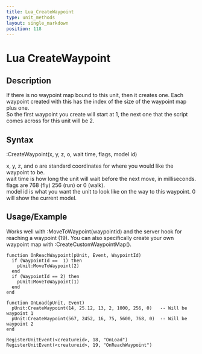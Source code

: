 ```yaml
---
title: Lua_CreateWaypoint
type: unit_methods
layout: single_markdown
position: 118
---
```


# Lua CreateWaypoint

## Description

If there is no waypoint map bound to this unit, then it creates one. Each waypoint created with this has the index of the size of the waypoint map plus one.                           
So the first waypoint you create will start at 1, the next one that the script comes across for this unit will be 2.

## Syntax
:CreateWaypoint(x, y, z, o, wait time, flags, model id)

x, y, z, and o are standard coordinates for where you would like the waypoint to be.           
wait time is how long the unit will wait before the next move, in milliseconds.               
flags are 768 (fly) 256 (run) or 0 (walk).                
model id is what you want the unit to look like on the way to this waypoint. 0 will show the current model.             

## Usage/Example

Works well with :MoveToWaypoint(waypointid) and the server hook for reaching a waypoint (19). You can also specifically create your own waypoint map with :CreateCustomWaypointMap().

```
function OnReachWaypoint(pUnit, Event, WaypointId)
  if (WaypointId ==  1) then
    pUnit:MoveToWaypoint(2)
  end
  if (WaypointId == 2) then
    pUnit:MoveToWaypoint(1)
  end
end
 
function OnLoad(pUnit, Event)
  pUnit:CreateWaypoint(14, 25.12, 13, 2, 1000, 256, 0)   -- Will be waypoint 1
  pUnit:CreateWaypoint(567, 2452, 16, 75, 5600, 768, 0)  -- Will be waypoint 2
end
 
RegisterUnitEvent(<creatureid>, 18, "OnLoad")
RegisterUnitEvent(<creatureid>, 19, "OnReachWaypoint")
```
